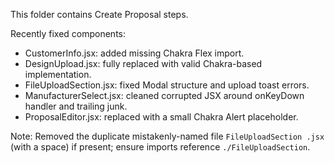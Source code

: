 This folder contains Create Proposal steps.

Recently fixed components:
- CustomerInfo.jsx: added missing Chakra Flex import.
- DesignUpload.jsx: fully replaced with valid Chakra-based implementation.
- FileUploadSection.jsx: fixed Modal structure and upload toast errors.
- ManufacturerSelect.jsx: cleaned corrupted JSX around onKeyDown handler and trailing junk.
- ProposalEditor.jsx: replaced with a small Chakra Alert placeholder.

Note: Removed the duplicate mistakenly-named file `FileUploadSection .jsx` (with a space) if present; ensure imports reference `./FileUploadSection`.

